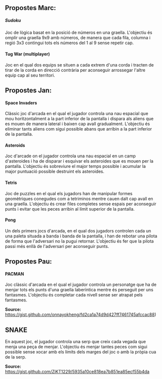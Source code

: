 ## Propostes Marc: 

##### Sudoku

Joc de lògica basat en la posició de números en una graella. L'objectiu és omplir una graella 9x9 amb números, de manera que cada fila, columna i regió 3x3 contingui tots els números del 1 al 9 sense repetir cap.

#### Tug War (multiplayer)

Joc en el qual dos equips se situen a cada extrem d'una corda i tracten de tirar de la corda en direcció contrària per aconseguir arrossegar l'altre equip cap al seu territori.

## Propostes Jan: 

#### Space Invaders

Clàssic joc d'arcada en el qual el jugador controla una nau espacial que mou horitzontalment a la part inferior de la pantalla i dispara als aliens que es mouen de manera lateral i baixen cap avall gradualment. L'objectiu és eliminar tants aliens com sigui possible abans que arribin a la part inferior de la pantalla.

#### Asteroids 

Joc d'arcade on el jugador controla una nau espacial en un camp d'asteroides i ha de disparar i esquivar els asteroides que es mouen per la pantalla. L'objectiu és sobreviure el major temps possible i acumular la major puntuació possible destruint els asteroides.

#### Tetris 

Joc de puzzles en el qual els jugadors han de manipular formes geomètriques conegudes com a tetriminos mentre cauen dalt cap avall en una graella. L'objectiu és crear files completes sense espais per aconseguir punts i evitar que les peces arribin al límit superior de la pantalla.

#### Pong

Un dels primers jocs d'arcada, en el qual dos jugadors controlen cada un una paleta situada a banda i banda de la pantalla, i han de rebotar una pilota de forma que l'adversari no la pugui retornar. L'objectiu és fer que la pilota passi més enllà de l'adversari per aconseguir punts.

## Propostes Pau:

#### PACMAN 

Joc clàssic d'arcada en el qual el jugador controla un personatge que ha de menjar tots els punts d'una graella laberíntica mentre és perseguit per uns fantasmes. L'objectiu és completar cada nivell sense ser atrapat pels fantasmes.

**Source:**  https://gist.github.com/onnayokheng/fd2ca1a74d9d427ff7461745afccac88) 

## SNAKE

En aquest joc, el jugador controla una serp que creix cada vegada que menja una peça de menjar. L'objectiu és menjar tantes peces com sigui possible sense xocar amb els límits dels marges del joc o amb la pròpia cua de la serp.

**Source:** https://gist.github.com/ZiKT1229/5935a10ce818ea7b851ea85ecf55b4da




